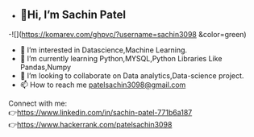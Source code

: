 


- <h2>👋Hi, I’m Sachin Patel<br>
  
  
 -![](https://komarev.com/ghpvc/?username=sachin3098 &color=green)
- 👀 I’m interested in Datascience,Machine Learning.
- 🌱 I’m currently learning Python,MYSQL,Python Libraries Like Pandas,Numpy
- 💞️ I’m looking to collaborate on Data analytics,Data-science project.
- 📫 How to reach me patelsachin3098@gmail.com


Connect with me: \
👉https://www.linkedin.com/in/sachin-patel-771b6a187 \
👉https://www.hackerrank.com/patelsachin3098
